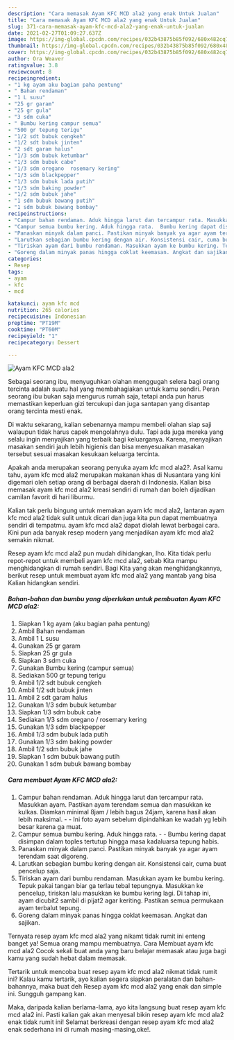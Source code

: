 ```yaml
---
description: "Cara memasak Ayam KFC MCD ala2 yang enak Untuk Jualan"
title: "Cara memasak Ayam KFC MCD ala2 yang enak Untuk Jualan"
slug: 371-cara-memasak-ayam-kfc-mcd-ala2-yang-enak-untuk-jualan
date: 2021-02-27T01:09:27.637Z
image: https://img-global.cpcdn.com/recipes/032b43875b85f092/680x482cq70/ayam-kfc-mcd-ala2-foto-resep-utama.jpg
thumbnail: https://img-global.cpcdn.com/recipes/032b43875b85f092/680x482cq70/ayam-kfc-mcd-ala2-foto-resep-utama.jpg
cover: https://img-global.cpcdn.com/recipes/032b43875b85f092/680x482cq70/ayam-kfc-mcd-ala2-foto-resep-utama.jpg
author: Ora Weaver
ratingvalue: 3.8
reviewcount: 8
recipeingredient:
- "1 kg ayam aku bagian paha pentung"
- " Bahan rendaman"
- "1 L susu"
- "25 gr garam"
- "25 gr gula"
- "3 sdm cuka"
- " Bumbu kering campur semua"
- "500 gr tepung terigu"
- "1/2 sdt bubuk cengkeh"
- "1/2 sdt bubuk jinten"
- "2 sdt garam halus"
- "1/3 sdm bubuk ketumbar"
- "1/3 sdm bubuk cabe"
- "1/3 sdm oregano  rosemary kering"
- "1/3 sdm blackpepper"
- "1/3 sdm bubuk lada putih"
- "1/3 sdm baking powder"
- "1/2 sdm bubuk jahe"
- "1 sdm bubuk bawang putih"
- "1 sdm bubuk bawang bombay"
recipeinstructions:
- "Campur bahan rendaman. Aduk hingga larut dan tercampur rata. Masukkan ayam. Pastikan ayam terendam semua dan masukkan ke kulkas. Diamkan minimal 8jam / lebih bagus 24jam, karena hasil akan lebih maksimal.  Ini foto ayam sebelum dipindahkan ke wadah yg lebih besar karena ga muat."
- "Campur semua bumbu kering. Aduk hingga rata.  Bumbu kering dapat disimpan dalam toples tertutup hingga masa kadaluarsa tepung habis."
- "Panaskan minyak dalam panci. Pastikan minyak banyak ya agar ayam terendam saat digoreng."
- "Larutkan sebagian bumbu kering dengan air. Konsistensi cair, cuma buat pencelup saja."
- "Tiriskan ayam dari bumbu rendaman. Masukkan ayam ke bumbu kering. Tepuk pakai tangan biar ga terlau tebal tepungnya. Masukkan ke pencelup, tiriskan lalu masukkan ke bumbu kering lagi. Di tahap ini, ayam dicubit2 sambil di pijat2 agar keriting. Pastikan semua permukaan ayam terbalut tepung."
- "Goreng dalam minyak panas hingga coklat keemasan. Angkat dan sajikan."
categories:
- Resep
tags:
- ayam
- kfc
- mcd

katakunci: ayam kfc mcd 
nutrition: 265 calories
recipecuisine: Indonesian
preptime: "PT19M"
cooktime: "PT60M"
recipeyield: "1"
recipecategory: Dessert

---
```



![Ayam KFC MCD ala2](https://img-global.cpcdn.com/recipes/032b43875b85f092/680x482cq70/ayam-kfc-mcd-ala2-foto-resep-utama.jpg)

Sebagai seorang ibu, menyuguhkan olahan menggugah selera bagi orang tercinta adalah suatu hal yang membahagiakan untuk kamu sendiri. Peran seorang ibu bukan saja mengurus rumah saja, tetapi anda pun harus memastikan keperluan gizi tercukupi dan juga santapan yang disantap orang tercinta mesti enak.

Di waktu  sekarang, kalian sebenarnya mampu membeli olahan siap saji walaupun tidak harus capek mengolahnya dulu. Tapi ada juga mereka yang selalu ingin menyajikan yang terbaik bagi keluarganya. Karena, menyajikan masakan sendiri jauh lebih higienis dan bisa menyesuaikan masakan tersebut sesuai masakan kesukaan keluarga tercinta. 



Apakah anda merupakan seorang penyuka ayam kfc mcd ala2?. Asal kamu tahu, ayam kfc mcd ala2 merupakan makanan khas di Nusantara yang kini digemari oleh setiap orang di berbagai daerah di Indonesia. Kalian bisa memasak ayam kfc mcd ala2 kreasi sendiri di rumah dan boleh dijadikan camilan favorit di hari liburmu.

Kalian tak perlu bingung untuk memakan ayam kfc mcd ala2, lantaran ayam kfc mcd ala2 tidak sulit untuk dicari dan juga kita pun dapat membuatnya sendiri di tempatmu. ayam kfc mcd ala2 dapat diolah lewat berbagai cara. Kini pun ada banyak resep modern yang menjadikan ayam kfc mcd ala2 semakin nikmat.

Resep ayam kfc mcd ala2 pun mudah dihidangkan, lho. Kita tidak perlu repot-repot untuk membeli ayam kfc mcd ala2, sebab Kita mampu menghidangkan di rumah sendiri. Bagi Kita yang akan menghidangkannya, berikut resep untuk membuat ayam kfc mcd ala2 yang mantab yang bisa Kalian hidangkan sendiri.

<!--inarticleads1-->

##### Bahan-bahan dan bumbu yang diperlukan untuk pembuatan Ayam KFC MCD ala2:

1. Siapkan 1 kg ayam (aku bagian paha pentung)
1. Ambil  Bahan rendaman
1. Ambil 1 L susu
1. Gunakan 25 gr garam
1. Siapkan 25 gr gula
1. Siapkan 3 sdm cuka
1. Gunakan  Bumbu kering (campur semua)
1. Sediakan 500 gr tepung terigu
1. Ambil 1/2 sdt bubuk cengkeh
1. Ambil 1/2 sdt bubuk jinten
1. Ambil 2 sdt garam halus
1. Gunakan 1/3 sdm bubuk ketumbar
1. Siapkan 1/3 sdm bubuk cabe
1. Sediakan 1/3 sdm oregano / rosemary kering
1. Gunakan 1/3 sdm blackpepper
1. Ambil 1/3 sdm bubuk lada putih
1. Gunakan 1/3 sdm baking powder
1. Ambil 1/2 sdm bubuk jahe
1. Siapkan 1 sdm bubuk bawang putih
1. Gunakan 1 sdm bubuk bawang bombay




<!--inarticleads2-->

##### Cara membuat Ayam KFC MCD ala2:

1. Campur bahan rendaman. Aduk hingga larut dan tercampur rata. Masukkan ayam. Pastikan ayam terendam semua dan masukkan ke kulkas. Diamkan minimal 8jam / lebih bagus 24jam, karena hasil akan lebih maksimal. -  - Ini foto ayam sebelum dipindahkan ke wadah yg lebih besar karena ga muat.
1. Campur semua bumbu kering. Aduk hingga rata. -  - Bumbu kering dapat disimpan dalam toples tertutup hingga masa kadaluarsa tepung habis.
1. Panaskan minyak dalam panci. Pastikan minyak banyak ya agar ayam terendam saat digoreng.
1. Larutkan sebagian bumbu kering dengan air. Konsistensi cair, cuma buat pencelup saja.
1. Tiriskan ayam dari bumbu rendaman. Masukkan ayam ke bumbu kering. Tepuk pakai tangan biar ga terlau tebal tepungnya. Masukkan ke pencelup, tiriskan lalu masukkan ke bumbu kering lagi. Di tahap ini, ayam dicubit2 sambil di pijat2 agar keriting. Pastikan semua permukaan ayam terbalut tepung.
1. Goreng dalam minyak panas hingga coklat keemasan. Angkat dan sajikan.




Ternyata resep ayam kfc mcd ala2 yang nikamt tidak rumit ini enteng banget ya! Semua orang mampu membuatnya. Cara Membuat ayam kfc mcd ala2 Cocok sekali buat anda yang baru belajar memasak atau juga bagi kamu yang sudah hebat dalam memasak.

Tertarik untuk mencoba buat resep ayam kfc mcd ala2 nikmat tidak rumit ini? Kalau kamu tertarik, ayo kalian segera siapkan peralatan dan bahan-bahannya, maka buat deh Resep ayam kfc mcd ala2 yang enak dan simple ini. Sungguh gampang kan. 

Maka, daripada kalian berlama-lama, ayo kita langsung buat resep ayam kfc mcd ala2 ini. Pasti kalian gak akan menyesal bikin resep ayam kfc mcd ala2 enak tidak rumit ini! Selamat berkreasi dengan resep ayam kfc mcd ala2 enak sederhana ini di rumah masing-masing,oke!.

